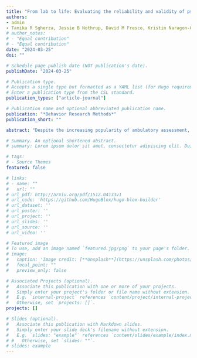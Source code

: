```yaml
---
title: "From lab to life: Evaluating the reliability and validity of psychophysiological data from wearable devices in laboratory and ambulatory settings"
authors:
- admin
- Tanika R Sgherza, Jessie B Nothrup, David M Fresco, Kristin Naragon-Gainey, Lauren M Bylsma
# author_notes:
# - "Equal contribution"
# - "Equal contribution"
date: "2024-03-25"
doi: ""

# Schedule page publish date (NOT publication's date).
publishDate: "2024-03-25"

# Publication type.
# Accepts a single type but formatted as a YAML list (for Hugo requirements).
# Enter a publication type from the CSL standard.
publication_types: ["article-journal"]

# Publication name and optional abbreviated publication name.
publication: "*Behavior Research Methods*"
publication_short: ""

abstract: "Despite the increasing popularity of ambulatory assessment, the reliability and validity of psychophysiological signals from wearable devices is unproven in daily life settings. We evaluated the reliability and validity of physiological signals (electrocardiogram, ECG; photoplethysmography, PPG; electrodermal activity, EDA) collected from two wearable devices (Movisens EcgMove4 and Empatica E4) in the lab (N = 67) and daily life (N = 20) among adults aged 18–64 with Mindware as the laboratory gold standard. Results revealed that both wearable devices’ valid data rates in daily life were lower than in the laboratory (Movisens ECG 82.94 vs. 93.10%, Empatica PPG 8.79 vs. 26.14%, and Empatica EDA 41.16 vs. 42.67%, respectively). The poor valid data rates of Empatica PPG signals in the laboratory could be partially attributed to participants' hand movements (r = – .27, p = .03). In laboratory settings, heart rate (HR) derived from both wearable devices exhibited higher concurrent validity than heart rate variability (HRV) metrics (ICCs 0.98–1.00 vs. 0.75–0.97). The number of skin conductance responses (SCRs) derived from Empatica showed higher concurrent validity than skin conductance level (SCL, ICCs 0.38 vs. 0.09). Movisens EcgMove4 provided more reliable and valid HRV measurements than Empatica E4 in both laboratory (split-half reliability: 0.95–0.99 vs. 0.85–0.98; concurrent validity: 0.95–1.00 vs. 0.75–0.98; valid data rate: 93.10 vs. 26.14%) and ambulatory settings (split-half reliability: 0.99–1.00 vs. 0.89–0.98; valid data rate: 82.94 vs. 8.79%). Although the reliability and validity of wearable devices are improving, findings suggest researchers should select devices that yield consistently robust and valid data for their measures of interest."

# Summary. An optional shortened abstract.
# summary: Lorem ipsum dolor sit amet, consectetur adipiscing elit. Duis posuere tellus ac convallis placerat. Proin tincidunt magna sed ex sollicitudin condimentum.

# tags:
# - Source Themes
featured: false

# links:
# - name: ""
#   url: ""
# url_pdf: http://arxiv.org/pdf/1512.04133v1
# url_code: 'https://github.com/HugoBlox/hugo-blox-builder'
# url_dataset: ''
# url_poster: ''
# url_project: ''
# url_slides: ''
# url_source: ''
# url_video: ''

# Featured image
# To use, add an image named `featured.jpg/png` to your page's folder. 
# image:
#   caption: 'Image credit: [**Unsplash**](https://unsplash.com/photos/jdD8gXaTZsc)'
#   focal_point: ""
#   preview_only: false

# Associated Projects (optional).
#   Associate this publication with one or more of your projects.
#   Simply enter your project's folder or file name without extension.
#   E.g. `internal-project` references `content/project/internal-project/index.md`.
#   Otherwise, set `projects: []`.
projects: []

# Slides (optional).
#   Associate this publication with Markdown slides.
#   Simply enter your slide deck's filename without extension.
#   E.g. `slides: "example"` references `content/slides/example/index.md`.
# #   Otherwise, set `slides: ""`.
# slides: example
---
```

<!-- 
{{% callout note %}}
Click the *Cite* button above to demo the feature to enable visitors to import publication metadata into their reference management software.
{{% /callout %}}

{{% callout note %}}
Create your slides in Markdown - click the *Slides* button to check out the example.
{{% /callout %}}

Add the publication's **full text** or **supplementary notes** here. You can use rich formatting such as including [code, math, and images](https://docs.hugoblox.com/content/writing-markdown-latex/). -->
